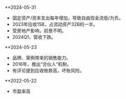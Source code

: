 **2024-05-31
* 固定资产/资本支出每年增加，导致自由现金流低/为负。
* 2023年应收15B，占流动资产32B的一半。
* 受房地产影响，前景不明。
* 2024Q1，营收下跌。

**2024-05-23
* 品牌、案例带来的销售能力。
* 2016年，推出“合伙人”机制。
* 有评论提到应收账款高，坏账风险。

**2022-05-22
* 市盈率高

